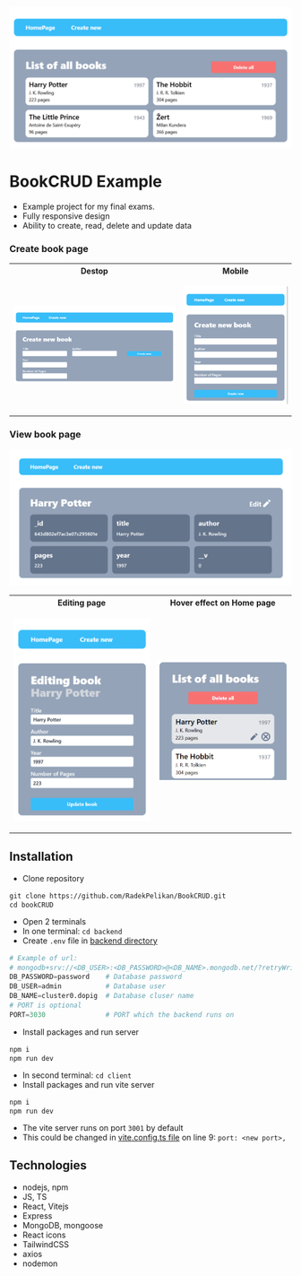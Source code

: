 ![Title image](./docs/img/title.png)

# BookCRUD Example

- Example project for my final exams.
- Fully responsive design
- Ability to create, read, delete and update data


### Create book page

<table>
<tr>
<th> Destop </th>
<th> Mobile </th>
</tr>
<tr>
<td>

![](./docs/img/createBookDesktop.png)

</td>
<td>

![](./docs/img/createBookMobile.png)

</td>
</tr>
</table>

### View book page

![](./docs/img/bookViewDesktop.png)

<table>
<tr>
<th> Editing page </th>
<th> Hover effect on Home page </th>
</tr>
<tr>
<td>

![](./docs/img/editBookMobile.png)

</td>
<td>

![](./docs/img/hoverEffect.png)

</td>
</tr>
</table>

## Installation

- Clone repository 
```
git clone https://github.com/RadekPelikan/BookCRUD.git
cd bookCRUD
```
- Open 2 terminals
- In one terminal: `cd backend`
- Create `.env` file in [backend directory](./backend/)
```python
# Example of url:
# mongodb+srv://<DB_USER>:<DB_PASSWORD>@<DB_NAME>.mongodb.net/?retryWrites=true&w=majority
DB_PASSWORD=password    # Database password
DB_USER=admin           # Database user
DB_NAME=cluster0.dopig  # Database cluser name
# PORT is optional
PORT=3030               # PORT which the backend runs on
```
- Install packages and run server
```
npm i
npm run dev
```
- In second terminal: `cd client`
- Install packages and run vite server
```
npm i
npm run dev
```
- The vite server runs on port `3001` by default
- This could be changed in [vite.config.ts file](./client/vite.config.ts) on line 9: `port: <new port>,`

## Technologies

- nodejs, npm
- JS, TS
- React, Vitejs
- Express
- MongoDB, mongoose
- React icons
- TailwindCSS
- axios
- nodemon